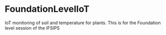 # FoundationLevelIoT
IoT monitoring of soil and temperature for plants. This is for the Foundation level session of the IFSIPS
